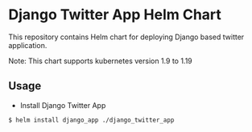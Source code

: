 # Django Twitter App Helm Chart

This repository contains Helm chart for deploying Django based twitter application.

Note: This chart supports kubernetes version 1.9 to 1.19

## Usage

* Install Django Twitter App
````console
$ helm install django_app ./django_twitter_app
````
